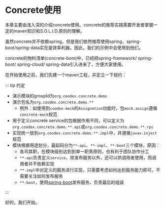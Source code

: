 # Concrete使用

本章主要由浅入深的介绍concrete使用。concrete的推荐实践需要开发者掌握一定的maven知识和S.O.L.I.D.原则的理解。

虽然concrete并不依赖spring，但是我们依然推荐使用spring，spring-boot/spring-data实在是效率利器。因此，我们的示例中会使用到他们。

concrete的物料清单(concrete-bom)中，已经把spring-framework/ spring-boot/ spring-cloud/ spring-data引入进来了，方便大家使用。

在开始使用之前，我们先建一个maven工程，并定立一下规约：

::: tip 约定

- 演示模块的groupId为`org.coodex.concrete.demo`
- 演示包名为`org.coodex.concrete.demo.**`
  - 例外：如使用到`coodex-mock`的`Assignation`功能时，包`mock.assign`遵循`concrete-mock`规范
- 用于定义concrete service的包根据作用不同，可以定义为`org.coodex.concrete.demo.**.api`或`org.coodex.concrete.demo.**.rpc`
- 实现统一放到`org.coodex.concrete.demo.**.impl`中，并遵循`javax.inject`规范
- 模块根据用途划分，最起码分为`**-api`、`**-impl`、`**-boot`三个模块，原因：
  - 各司其职，在模块级别达到到单一职责原则，也有利于团队协作分工
  - `**-api`负责定义`service`，除发布服务以外，还可以供调用者使用，而调用者并不依赖实现
  - `**-impl`中对定义的服务进行实现，只需要考虑如何达到服务能力即可，不需要关注如何发布服务
  - `**-boot`，使用[spring-boot](https://spring.io/projects/spring-boot)发布服务，负责最后的组装

:::

好的，我们开始。
